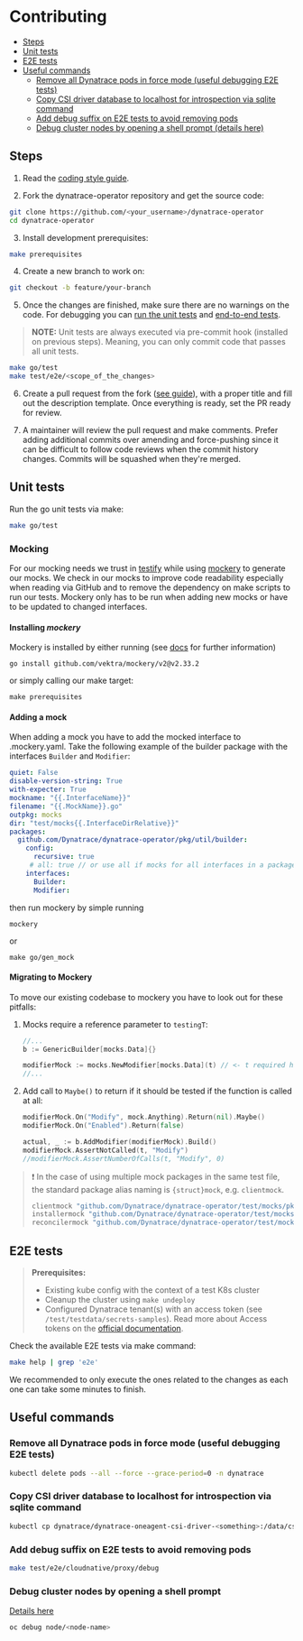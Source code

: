 # Contributing

- [Steps](#steps)
- [Unit tests](#unit-tests)
- [E2E tests](#e2e-tests)
- [Useful commands](#useful-commands)
  - [Remove all Dynatrace pods in force mode (useful debugging E2E tests)](#remove-all-dynatrace-pods-in-force-mode-useful-debugging-e2e-tests)
  - [Copy CSI driver database to localhost for introspection via sqlite command](#copy-csi-driver-database-to-localhost-for-introspection-via-sqlite-command)
  - [Add debug suffix on E2E tests to avoid removing pods](#add-debug-suffix-on-e2e-tests-to-avoid-removing-pods)
  - [Debug cluster nodes by opening a shell prompt (details here)](#debug-cluster-nodes-by-opening-a-shell-prompt)

## Steps

1. Read the [coding style guide](doc/coding-style-guide.md).

2. Fork the dynatrace-operator repository and get the source code:

```sh
git clone https://github.com/<your_username>/dynatrace-operator
cd dynatrace-operator
```

3. Install development prerequisites:

```sh
make prerequisites
```

4. Create a new branch to work on:

```sh
git checkout -b feature/your-branch
```

5. Once the changes are finished, make sure there are no warnings on the code. For debugging you can [run the unit tests](#unit-tests) and [end-to-end tests](#e2e-tests).

> **NOTE:**
> Unit tests are always executed via pre-commit hook (installed on previous steps). Meaning, you can only commit code that passes all unit tests.

```sh
make go/test
make test/e2e/<scope_of_the_changes>
```

6. Create a pull request from the fork ([see guide](https://help.github.com/articles/creating-a-pull-request-from-a-fork/)), with a proper title and fill out the description template. Once everything is ready, set the PR ready for review.

7. A maintainer will review the pull request and make comments. Prefer adding additional commits over amending and force-pushing since it can be difficult to follow code reviews when the commit history changes. Commits will be squashed when they're merged.

## Unit tests

Run the go unit tests via make:

```sh
make go/test
```

### Mocking

For our mocking needs we trust in [testify](https://github.com/stretchr/testify) while using [mockery](https://github.com/vektra/mockery) to generate our mocks.
We check in our mocks to improve code readability especially when reading via GitHub and to remove the dependency on make scripts to run our tests.
Mockery only has to be run when adding new mocks or have to be updated to changed interfaces.

#### Installing _mockery_

Mockery is installed by either running (see [docs](https://vektra.github.io/mockery/latest/installation/#go-install) for further information)

```shell
go install github.com/vektra/mockery/v2@v2.33.2
```

or simply calling our make target:

```shell
make prerequisites
```

#### Adding a mock

When adding a mock you have to add the mocked interface to .mockery.yaml.
Take the following example of the builder package with the interfaces `Builder` and `Modifier`:

```yaml
quiet: False
disable-version-string: True
with-expecter: True
mockname: "{{.InterfaceName}}"
filename: "{{.MockName}}.go"
outpkg: mocks
dir: "test/mocks{{.InterfaceDirRelative}}"
packages:
  github.com/Dynatrace/dynatrace-operator/pkg/util/builder:
    config:
      recursive: true
     # all: true // or use all if mocks for all interfaces in a package/dir should be created
    interfaces:
      Builder:
      Modifier:
```

then run mockery by simple running

```shell
mockery
```

or

```shell
make go/gen_mock
```

#### Migrating to Mockery

To move our existing codebase to mockery you have to look out for these pitfalls:

1. Mocks require a reference parameter to `testingT`:

   ```go
   //...
   b := GenericBuilder[mocks.Data]{}

   modifierMock := mocks.NewModifier[mocks.Data](t) // <- t required here
   //...
   ```

2. Add call to `Maybe()` to return if it should be tested if the function is called at all:

    ```go
    modifierMock.On("Modify", mock.Anything).Return(nil).Maybe()
    modifierMock.On("Enabled").Return(false)

    actual, _ := b.AddModifier(modifierMock).Build()
    modifierMock.AssertNotCalled(t, "Modify")
    //modifierMock.AssertNumberOfCalls(t, "Modify", 0)
   ```

  > ❗ In the case of using multiple mock packages in the same test file, the standard package alias naming is `{struct}mock`, e.g. `clientmock`.
  >
  > ```go
  > clientmock "github.com/Dynatrace/dynatrace-operator/test/mocks/pkg/clients/dynatrace"
  > installermock "github.com/Dynatrace/dynatrace-operator/test/mocks/pkg/injection/codemodule/installer"
  > reconcilermock "github.com/Dynatrace/dynatrace-operator/test/mocks/sigs.k8s.io/controller-runtime/pkg/reconcile"
  > ```

## E2E tests

> **Prerequisites:**
>
> - Existing kube config with the context of a test K8s cluster
> - Cleanup the cluster using `make undeploy`
> - Configured Dynatrace tenant(s) with an access token (see `/test/testdata/secrets-samples`). Read more about Access tokens on the [official documentation](https://www.dynatrace.com/support/help/manage/access-control/access-tokens).

Check the available E2E tests via make command:

```sh
make help | grep 'e2e'
```

We recommended to only execute the ones related to the changes as each one can take some minutes to finish.

## Useful commands

### Remove all Dynatrace pods in force mode (useful debugging E2E tests)

```sh
kubectl delete pods --all --force --grace-period=0 -n dynatrace
```

### Copy CSI driver database to localhost for introspection via sqlite command

```sh
kubectl cp dynatrace/dynatrace-oneagent-csi-driver-<something>:/data/csi.db csi.sqlite
```

### Add debug suffix on E2E tests to avoid removing pods

```sh
make test/e2e/cloudnative/proxy/debug
```

### Debug cluster nodes by opening a shell prompt

[Details here](https://www.psaggu.com/upstream-contribution/2021/05/04/notes.html)

```sh
oc debug node/<node-name>
```
